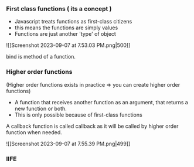 
### First class functions ( its a concept )

- Javascript treats functions as first-class citizens
- this means the functions are simply values
- Functions are just another 'type' of object

![[Screenshot 2023-09-07 at 7.53.03 PM.png|500]]

bind is method of a function.


### Higher order functions 
(Higher order functions exists in practice => you can create higher order functions)

- A function that receives another function as an argument, that returns a new function or both.
- This is only possible because of first-class functions

A callback function is called callback as it will be called by higher order function when needed.

![[Screenshot 2023-09-07 at 7.55.39 PM.png|499]]


### IIFE